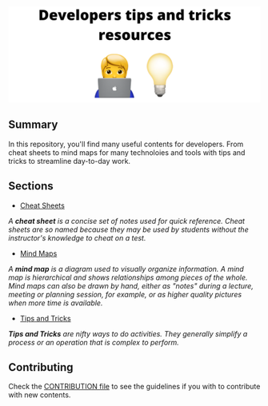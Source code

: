 ![title](/docs/img/repository-title.png)

## Summary

In this repository, you'll find many useful contents for developers. From cheat sheets to mind maps for many technoloies and tools with tips and tricks to streamline day-to-day work.

## Sections

- [Cheat Sheets](https://github.com/GuillaumeFalourd/developers-tips/tree/master/cheat-sheets)

_A **cheat sheet** is a concise set of notes used for quick reference. Cheat sheets are so named because they may be used by students without the instructor's knowledge to cheat on a test._

- [Mind Maps](https://github.com/GuillaumeFalourd/developers-tips/tree/master/mind-maps)

_A **mind map** is a diagram used to visually organize information. A mind map is hierarchical and shows relationships among pieces of the whole. Mind maps can also be drawn by hand, either as "notes" during a lecture, meeting or planning session, for example, or as higher quality pictures when more time is available._

- [Tips and Tricks](https://github.com/GuillaumeFalourd/developers-tips/tree/master/tips-and-tricks)

_**Tips and Tricks** are nifty ways to do activities. They generally simplify a process or an operation that is complex to perform._

## Contributing

Check the [CONTRIBUTION file](https://github.com/GuillaumeFalourd/developers-tips/tree/master/CONTRIBUTION.md) to see the guidelines if you with to contribute with new contents.

